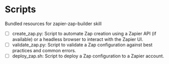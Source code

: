 # Scripts

Bundled resources for zapier-zap-builder skill

- [ ] create_zap.py: Script to automate Zap creation using a Zapier API (if available) or a headless browser to interact with the Zapier UI.
- [ ] validate_zap.py: Script to validate a Zap configuration against best practices and common errors.
- [ ] deploy_zap.sh: Script to deploy a Zap configuration to a Zapier account.
